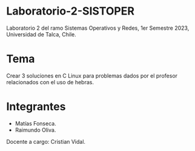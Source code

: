 # Laboratorio-2-SISTOPER
Laboratorio 2 del ramo Sistemas Operativos y Redes, 1er Semestre 2023, Universidad de Talca, Chile.

# Tema
Crear 3 soluciones en C Linux para problemas dados por el profesor relacionados con el uso de hebras.

# Integrantes
- Matías Fonseca.
- Raimundo Oliva.

Docente a cargo: Cristian Vidal.
